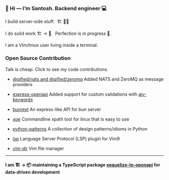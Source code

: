 ### 👋 Hi — I’m Santosh. Backend engineer 💻

I build server-side stuff.&nbsp;&nbsp;🏗️&nbsp;🧠🔌

I do solid work&nbsp;🏗️ → 🚀.&nbsp;&nbsp;Perfection is in progress&nbsp;🚧.

I am a Vim/tmux user living inside a terminal.

### Open Source Contribution

Talk is cheap. Click to see my code contributions.

- <a href="https://github.com/jaredwray/qified/pulls?q=is%3Apr+is%3Aclosed+author%3Atechntools">@qified/nats and @qified/zeromq</a>&nbsp;Added NATS and ZeroMQ as message providers

- <a href="https://github.com/wesleytodd/express-openapi/pulls?q=is%3Apr+author%3Atechntools+is%3Aclosed">express-openapi</a>&nbsp;Added support for custom validations with <a href="https://github.com/ajv-validator/ajv-keywords">ajv-keywords</a>

- <a href="https://github.com/lau1944/bunrest/pulls?q=is%3Apr+is%3Aclosed+author%3Atechntools">bunrest</a>&nbsp;An express-like API for bun server

- <a href="https://github.com/charmparticle/xpe/pulls?q=is%3Apr+is%3Aclosed+author%3Atechntools">xpe</a>&nbsp;Commandline xpath tool for linux that is easy to use

- <a href="https://github.com/faif/python-patterns/pulls?q=is%3Apr+is%3Aclosed+author%3Atechntools">python-patterns</a>&nbsp;A collection of design patterns/idioms in Python

- <a href="https://github.com/yegappan/lsp/pulls?q=is%3Apr+is%3Aclosed+author%3Atechntools">lsp</a>&nbsp;Language Server Protocol (LSP) plugin for Vim9

- <a href="https://github.com/habamax/vim-dir/pulls?q=is%3Apr+is%3Aclosed+author%3Atechntools">vim-dir</a>&nbsp;Vim file manager

---

#### I am 🏗️ → 📦 maintaining a TypeScript package [sequelize-to-openapi](https://github.com/techntools/sequelize-to-openapi) for data-driven development
